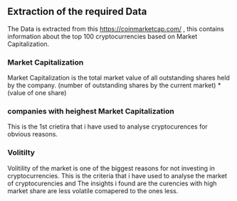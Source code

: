 ## Extraction of the required Data
The Data is extracted from this https://coinmarketcap.com/ , this contains information about the top 100 cryptocurrencies based on Market 
Capitalization.
### Market Capitalization
Market Capitalization is the total market value of all outstanding shares held by the company.
(number of outstanding shares by the current market) * (value of one share)

### companies with heighest Market Capitalization
This is the 1st crietira that i have used to analyse cryptocurences for obvious reasons.

### Volitilty
Volitility of the market is one of the biggest reasons for not investing in cryptocurrencies. This is the criteria that i have used to
analyse the market of cryptocurencies and The insights i found are the curencies with high market share are less volatile comapered to 
the ones less.
